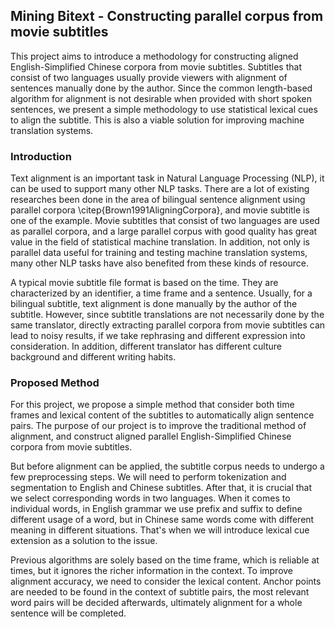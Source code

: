 ## Mining Bitext - Constructing parallel corpus from movie subtitles

This project aims to introduce a methodology for constructing aligned English-Simplified Chinese corpora from movie subtitles. Subtitles that consist of two languages usually provide viewers with alignment of sentences manually done by the author. Since the common length-based algorithm for alignment is not desirable when provided with short spoken sentences, we present a simple methodology to use statistical lexical cues to align the subtitle. This is also a viable solution for improving machine translation systems.

### Introduction

Text alignment is an important task in Natural Language Processing (NLP), it can be used to support many other NLP tasks. There are a lot of existing researches been done in the area of bilingual sentence alignment using parallel corpora \citep{Brown1991AligningCorpora}, and movie subtitle is one of the example. Movie subtitles that consist of two languages are used as parallel corpora, and a large parallel corpus with good quality has great value in the field of statistical machine translation. In addition, not only is parallel data useful for training and testing machine translation systems, many other NLP tasks have also benefited from these kinds of resource.

A typical movie subtitle file format is based on the time. They are characterized by an identifier, a time frame and a sentence. Usually, for a bilingual subtitle, text alignment is done manually by the author of the subtitle. However, since subtitle translations are not necessarily done by the same translator, directly extracting parallel corpora from movie subtitles can lead to noisy results, if we take rephrasing and different expression into consideration. In addition, different translator has different culture background and different writing habits.

### Proposed Method

For this project, we propose a simple method that consider both time frames and lexical content of the subtitles to automatically align sentence pairs. The purpose of our project is to improve the traditional method of alignment, and construct aligned parallel English-Simplified Chinese corpora from movie subtitles.

But before alignment can be applied, the subtitle corpus needs to undergo a few preprocessing steps. We will need to perform tokenization and segmentation to English and Chinese subtitles. After that, it is crucial that we select corresponding words in two languages. When it comes to individual words, in English grammar we use prefix and suffix to define different usage of a word, but in Chinese same words come with different meaning in different situations. That's when we will introduce lexical cue extension as a solution to the issue.

Previous algorithms are solely based on the time frame, which is reliable at times, but it ignores the richer information in the context. To improve alignment accuracy, we need to consider the lexical content. Anchor points are needed to be found in the context of subtitle pairs, the most relevant word pairs will be decided afterwards, ultimately alignment for a whole sentence will be completed.
